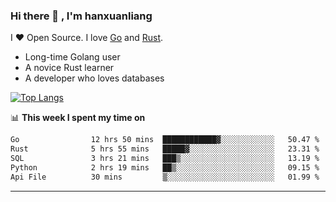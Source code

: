 ### Hi there 👋 , I'm hanxuanliang

<!--
**hanxuanliang/hanxuanliang** is a ✨ _special_ ✨ repository because its `README.md` (this file) appears on your GitHub profile.

Here are some ideas to get you started:

- 🔭 I’m currently working on ...
- 🌱 I’m currently learning ...
- 👯 I’m looking to collaborate on ...
- 🤔 I’m looking for help with ...
- 💬 Ask me about ...
- 📫 How to reach me: ...
- 😄 Pronouns: ...
- ⚡ Fun fact: ...
-->
I ❤ Open Source. I love [Go](https://golang.org) and [Rust](https://www.rust-lang.org/zh-CN/).

* Long-time Golang user
* A novice Rust learner
* A developer who loves databases

[![Top Langs](https://github-readme-stats.vercel.app/api?username=hanxuanliang&show_icons=true&count_private=true&line_height=40)](https://github.com/anuraghazra/github-readme-stats)

📊 **This week I spent my time on**
<!--START_SECTION:waka-->

```txt
Go                12 hrs 50 mins  ████████████▓░░░░░░░░░░░░   50.47 %
Rust              5 hrs 55 mins   █████▓░░░░░░░░░░░░░░░░░░░   23.31 %
SQL               3 hrs 21 mins   ███▒░░░░░░░░░░░░░░░░░░░░░   13.19 %
Python            2 hrs 19 mins   ██▒░░░░░░░░░░░░░░░░░░░░░░   09.15 %
Api File          30 mins         ▒░░░░░░░░░░░░░░░░░░░░░░░░   01.99 %
```

<!--END_SECTION:waka-->

***

